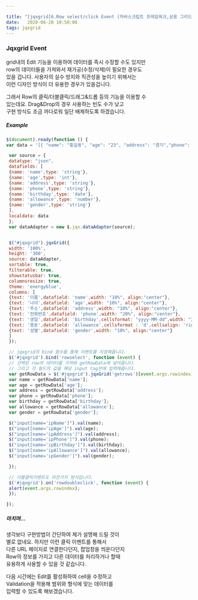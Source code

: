 ```yaml
---

title: "[jqxgrid]6.Row select/click Event (자바스크립트 프레임워크,상용 그리드)"
date:   2020-06-28 10:50:06
tags: jqxgrid
---
```


### [](#Jqxgrid-Event "Jqxgrid Event")Jqxgrid Event

grid내의 Edit 기능을 이용하여 데이터를 즉시 수정할 수도 있지만  
row의 데이터들을 가져와서 재가공(수정/삭제)이 필요한 경우도  
있을 겁니다. 사용자의 실수 방지와 직관성을 높이기 위해서는  
이런 디자인 방식이 더 유용한 경우가 있을겁니다.

그래서 Row의 클릭/더블클릭/드래그&드롭 등의 기능을 이용할 수  
있는데요. Drag&Drop의 경우 사용하는 빈도 수가 낮고  
구현 방식도 조금 까다로워 일단 배제하도록 하겠습니다.

##### [](#Example "Example")Example

```javascript
$(document).ready(function () {  
var data = '[{ "name": "홍길동", "age": "23", "address": "경기","phone": "010-1234-XXXX", "birthday": "1990-02-05","allowance": 5000, "gender":"남"}]';  

 var source = {  
 datatype: "json",  
 datafields: [  
 {name: 'name',type: 'string'},  
 {name: 'age',type: 'int'},  
 {name: 'address',type: 'string'},  
 {name: 'phone',type: 'string'},  
 {name: 'birthday',type: 'date'},  
 {name: 'allowance',type: 'number'},  
 {name: 'gender',type: 'string'}  
 ],  
 localdata: data  
 };  
 var dataAdapter = new $.jqx.dataAdapter(source);  


 $("#jqxgrid").jqxGrid({  
 width: '100%',  
 height: '300',  
 source: dataAdapter,  
 sortable: true,  
 filterable: true,  
 showstatusbar: true,  
 columnsresize: true,  
 theme: 'energyblue',  
 columns: [  
 {text: '이름',datafield: 'name',width: "10%", align:"center"},  
 {text: '나이',datafield: 'age',width: "10%", align:"center"},  
 {text: '주소',datafield: 'address',width: "10%", align:"center"},  
 {text: '전화번호',datafield: 'phone',width: "20%", align:"center"},  
 {text: '생일',datafield: 'birthday',cellsformat: "yyyy-MM-dd",width: "20%", align:"center"},  
 {text: '용돈',datafield: 'allowance',cellsformat : 'd',cellsalign: 'right',width: "20%", align:"center"},  
 {text: '성별',datafield: 'gender',width: "10%", align:"center"}  
 ]  
 });  

 // jqxgrid의 bind 함수를 통해 이벤트를 지정해줍니다.  
 $('#jqxgrid').bind('rowselect', function (event) {  
 // 선택된 row의 데이터를 가져와 getRowData에 넣어줍니다.  
 // 그리고 각 필드의 값을 해당 input tag안에 입력해줍니다.  
 var getRowData = $('#jqxgrid').jqxGrid('getrows')[event.args.rowindex];  
 var name = getRowData['name'];  
 var age = getRowData['age'];  
 var address = getRowData['address'];  
 var phone = getRowData['phone'];  
 var birthday = getRowData['birthday'];  
 var allowance = getRowData['allowance'];  
 var gender = getRowData['gender'];  

 $("input[name='ipName']").val(name);  
 $("input[name='ipAge']").val(age);  
 $("input[name='ipAddress']").val(address);  
 $("input[name='ipPhone']").val(phone);  
 $("input[name='ipBirthday']").val(birthday);  
 $("input[name='ipAllowance']").val(allowance);  
 $("input[name='ipGender']").val(gender);  

 });  

 // 더블클릭이벤트도 마찬가지 방식입니다.  
 $('#jqxgrid').on('rowdoubleclick', function (event) {  
 alert(event.args.rowindex);  
 });  

});  
```

##### [](#마치며… "마치며…")마치며…

생각보다 구현방법이 간단하여 제가 설명해 드릴 것이  
별로 없네요. 하지만 이런 클릭 이벤트를 통해서  
다른 URL 페이지로 연결한다던지, 팝업창을 띄운다던지  
Row의 정보를 가지고 다른 데이터를 처리하거나 할때  
유용하게 사용할 수 있을 것 같습니다.

다음 시간에는 Edit를 활성화하여 cell을 수정하고  
Validation을 적용해 범위와 형식에 맞는 데이터를  
입력할 수 있도록 해보겠습니다.
